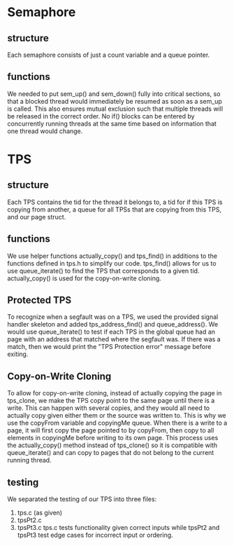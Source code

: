 # Semaphore

## structure
Each semaphore consists of just a count variable and a queue pointer.

## functions
We needed to put sem_up() and sem_down() fully into critical sections, so that
a blocked thread would immediately be resumed as soon as a sem_up is called.
This also ensures mutual exclusion such that multiple threads will be released
in the correct order. No if() blocks can be entered by concurrently running
threads at the same time based on information that one thread would change.

# TPS

## structure
Each TPS contains the tid for the thread it belongs to, a tid for if this TPS
is copying from another, a queue for all TPSs that are copying from this TPS,
and our page struct.

## functions
We use helper functions actually_copy() and tps_find() in additions to the
functions defined in tps.h to simplify our code. tps_find() allows for us to
use queue_iterate() to find the TPS that corresponds to a given tid.
actually_copy() is used for the copy-on-write cloning.

## Protected TPS
To recognize when a segfault was on a TPS, we used the provided signal handler
skeleton and added tps_address_find() and queue_address(). We would use
queue_iterate() to test if each TPS in the global queue had an page with an
address that matched where the segfault was. If there was a match, then we
would print the "TPS Protection error" message before exiting. 


## Copy-on-Write Cloning
To allow for copy-on-write cloning, instead of actually copying the page in
tps_clone, we make the TPS copy point to the same page until there is a write.
This can happen with several copies, and they would all need to actually copy
given either them or the source was written to. This is why we use the copyFrom
variable and copyingMe queue. When there is a write to a page, it will first
copy the page pointed to by copyFrom, then copy to all elements in copyingMe
before writing to its own page. This process uses the actually_copy() method
instead of tps_clone() so it is compatible with queue_iterate() and can copy to
pages that do not belong to the current running thread.

## testing
We separated the testing of our TPS into three files:
 1. tps.c (as given)
 2. tpsPt2.c
 3. tpsPt3.c
tps.c tests functionality given correct inputs while tpsPt2 and tpsPt3 test
edge cases for incorrect input or ordering.
